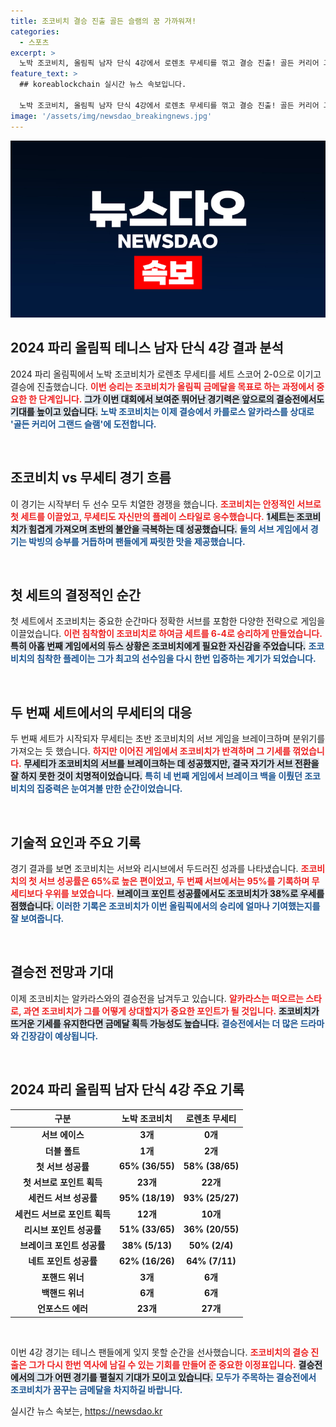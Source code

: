```yaml
---
title: 조코비치 결승 진출 골든 슬램의 꿈 가까워져!
categories:
  - 스포츠
excerpt: >
  노박 조코비치, 올림픽 남자 단식 4강에서 로렌초 무세티를 꺾고 결승 진출! 골든 커리어 그랜드 슬램을 향한 그의 도전이 더욱 가까워졌다. 4일 결승전에서 알카라스와 맞붙으며 역사적인 순간을 노린다.
feature_text: >
  ## koreablockchain 실시간 뉴스 속보입니다.

  노박 조코비치, 올림픽 남자 단식 4강에서 로렌초 무세티를 꺾고 결승 진출! 골든 커리어 그랜드 슬램을 향한 그의 도전이 더욱 가까워졌다. 4일 결승전에서 알카라스와 맞붙으며 역사적인 순간을 노린다.
image: '/assets/img/newsdao_breakingnews.jpg'
---
```


<p><img src="/assets/img/newsdao_breakingnews.jpg" alt="koreablockchain 속보" /></p>

<h2 data-ke-size="size26">2024 파리 올림픽 테니스 남자 단식 4강 결과 분석</h2>

<p data-ke-size="size16">2024 파리 올림픽에서 노박 조코비치가 로렌초 무세티를 세트 스코어 2-0으로 이기고 결승에 진출했습니다. <b><span style="color: #ee2323;">이번 승리는 조코비치가 올림픽 금메달을 목표로 하는 과정에서 중요한 한 단계입니다.</span></b> <b><span style="background-color: #21538527;">그가 이번 대회에서 보여준 뛰어난 경기력은 앞으로의 결승전에서도 기대를 높이고 있습니다.</span></b> <b><span style="color: #1a5490;">노박 조코비치는 이제 결승에서 카를로스 알카라스를 상대로 '골든 커리어 그랜드 슬램'에 도전합니다.</span></b></p>

<p data-ke-size="size16">&nbsp;</p>

<h2 data-ke-size="size26">조코비치 vs 무세티 경기 흐름</h2>

<p data-ke-size="size16">이 경기는 시작부터 두 선수 모두 치열한 경쟁을 했습니다. <b><span style="color: #ee2323;">조코비치는 안정적인 서브로 첫 세트를 이끌었고, 무세티도 자신만의 플레이 스타일로 응수했습니다.</span></b> <b><span style="background-color: #21538527;">1세트는 조코비치가 힘겹게 가져오며 초반의 불안을 극복하는 데 성공했습니다.</span></b> <b><span style="color: #1a5490;">둘의 서브 게임에서 경기는 박빙의 승부를 거듭하며 팬들에게 짜릿한 맛을 제공했습니다.</span></b></p>

<p data-ke-size="size16">&nbsp;</p>

<h2 data-ke-size="size26">첫 세트의 결정적인 순간</h2>

<p data-ke-size="size16">첫 세트에서 조코비치는 중요한 순간마다 정확한 서브를 포함한 다양한 전략으로 게임을 이끌었습니다. <b><span style="color: #ee2323;">이런 침착함이 조코비치로 하여금 세트를 6-4로 승리하게 만들었습니다.</span></b> <b><span style="background-color: #21538527;">특히 아홉 번째 게임에서의 듀스 상황은 조코비치에게 필요한 자신감을 주었습니다.</span></b> <b><span style="color: #1a5490;">조코비치의 침착한 플레이는 그가 최고의 선수임을 다시 한번 입증하는 계기가 되었습니다.</span></b></p>

<p data-ke-size="size16">&nbsp;</p>

<h2 data-ke-size="size26">두 번째 세트에서의 무세티의 대응</h2>

<p data-ke-size="size16">두 번째 세트가 시작되자 무세티는 초반 조코비치의 서브 게임을 브레이크하며 분위기를 가져오는 듯 했습니다. <b><span style="color: #ee2323;">하지만 이어진 게임에서 조코비치가 반격하며 그 기세를 꺾었습니다.</span></b> <b><span style="background-color: #21538527;">무세티가 조코비치의 서브를 브레이크하는 데 성공했지만, 결국 자기가 서브 전환을 잘 하지 못한 것이 치명적이었습니다.</span></b> <b><span style="color: #1a5490;">특히 네 번째 게임에서 브레이크 백을 이뤘던 조코비치의 집중력은 눈여겨볼 만한 순간이었습니다.</span></b></p>

<p data-ke-size="size16">&nbsp;</p>

<h2 data-ke-size="size26">기술적 요인과 주요 기록</h2>

<p data-ke-size="size16">경기 결과를 보면 조코비치는 서브와 리시브에서 두드러진 성과를 나타냈습니다. <b><span style="color: #ee2323;">조코비치의 첫 서브 성공률은 65%로 높은 편이었고, 두 번째 서브에서는 95%를 기록하며 무세티보다 우위를 보였습니다.</span></b> <b><span style="background-color: #21538527;">브레이크 포인트 성공률에서도 조코비치가 38%로 우세를 점했습니다.</span></b> <b><span style="color: #1a5490;">이러한 기록은 조코비치가 이번 올림픽에서의 승리에 얼마나 기여했는지를 잘 보여줍니다.</span></b></p>

<p data-ke-size="size16">&nbsp;</p>

<h2 data-ke-size="size26">결승전 전망과 기대</h2>

<p data-ke-size="size16">이제 조코비치는 알카라스와의 결승전을 남겨두고 있습니다. <b><span style="color: #ee2323;">알카라스는 떠오르는 스타로, 과연 조코비치가 그를 어떻게 상대할지가 중요한 포인트가 될 것입니다.</span></b> <b><span style="background-color: #21538527;">조코비치가 뜨거운 기세를 유지한다면 금메달 획득 가능성도 높습니다.</span></b> <b><span style="color: #1a5490;">결승전에서는 더 많은 드라마와 긴장감이 예상됩니다.</span></b></p>

<p data-ke-size="size16">&nbsp;</p>

<h2 data-ke-size="size26">2024 파리 올림픽 남자 단식 4강 주요 기록</h2>

<table>
  <thead>
    <tr>
      <th>구분</th>
      <th>노박 조코비치</th>
      <th>로렌초 무세티</th>
    </tr>
  </thead>
  <tbody>
    <tr>
      <td style="text-align: center; height: 17px;"><b>서브 에이스</b></td>
      <td style="text-align: center; height: 17px;"><b>3개</b></td>
      <td style="text-align: center; height: 17px;"><b>0개</b></td>
    </tr>
    <tr>
      <td style="text-align: center; height: 17px;"><b>더블 폴트</b></td>
      <td style="text-align: center; height: 17px;"><b>1개</b></td>
      <td style="text-align: center; height: 17px;"><b>2개</b></td>
    </tr>
    <tr>
      <td style="text-align: center; height: 17px;"><b>첫 서브 성공률</b></td>
      <td style="text-align: center; height: 17px;"><b>65% (36/55)</b></td>
      <td style="text-align: center; height: 17px;"><b>58% (38/65)</b></td>
    </tr>
    <tr>
      <td style="text-align: center; height: 17px;"><b>첫 서브로 포인트 획득</b></td>
      <td style="text-align: center; height: 17px;"><b>23개</b></td>
      <td style="text-align: center; height: 17px;"><b>22개</b></td>
    </tr>
    <tr>
      <td style="text-align: center; height: 17px;"><b>세컨드 서브 성공률</b></td>
      <td style="text-align: center; height: 17px;"><b>95% (18/19)</b></td>
      <td style="text-align: center; height: 17px;"><b>93% (25/27)</b></td>
    </tr>
    <tr>
      <td style="text-align: center; height: 17px;"><b>세컨드 서브로 포인트 획득</b></td>
      <td style="text-align: center; height: 17px;"><b>12개</b></td>
      <td style="text-align: center; height: 17px;"><b>10개</b></td>
    </tr>
    <tr>
      <td style="text-align: center; height: 17px;"><b>리시브 포인트 성공률</b></td>
      <td style="text-align: center; height: 17px;"><b>51% (33/65)</b></td>
      <td style="text-align: center; height: 17px;"><b>36% (20/55)</b></td>
    </tr>
    <tr>
      <td style="text-align: center; height: 17px;"><b>브레이크 포인트 성공률</b></td>
      <td style="text-align: center; height: 17px;"><b>38% (5/13)</b></td>
      <td style="text-align: center; height: 17px;"><b>50% (2/4)</b></td>
    </tr>
    <tr>
      <td style="text-align: center; height: 17px;"><b>네트 포인트 성공률</b></td>
      <td style="text-align: center; height: 17px;"><b>62% (16/26)</b></td>
      <td style="text-align: center; height: 17px;"><b>64% (7/11)</b></td>
    </tr>
    <tr>
      <td style="text-align: center; height: 17px;"><b>포핸드 위너</b></td>
      <td style="text-align: center; height: 17px;"><b>3개</b></td>
      <td style="text-align: center; height: 17px;"><b>6개</b></td>
    </tr>
    <tr>
      <td style="text-align: center; height: 17px;"><b>백핸드 위너</b></td>
      <td style="text-align: center; height: 17px;"><b>6개</b></td>
      <td style="text-align: center; height: 17px;"><b>6개</b></td>
    </tr>
    <tr>
      <td style="text-align: center; height: 17px;"><b>언포스드 에러</b></td>
      <td style="text-align: center; height: 17px;"><b>23개</b></td>
      <td style="text-align: center; height: 17px;"><b>27개</b></td>
    </tr>
  </tbody>
</table>

<p data-ke-size="size16">&nbsp;</p>

<p data-ke-size="size16">이번 4강 경기는 테니스 팬들에게 잊지 못할 순간을 선사했습니다. <b><span style="color: #ee2323;">조코비치의 결승 진출은 그가 다시 한번 역사에 남길 수 있는 기회를 만들어 준 중요한 이정표입니다.</span></b> <b><span style="background-color: #21538527;">결승전에서의 그가 어떤 경기를 펼칠지 기대가 모이고 있습니다.</span></b> <b><span style="color: #1a5490;">모두가 주목하는 결승전에서 조코비치가 꿈꾸는 금메달을 차지하길 바랍니다.</span></b></p>
실시간 뉴스 속보는, <a href="https://newsdao.kr" rel="dofollow">https://newsdao.kr</a>


